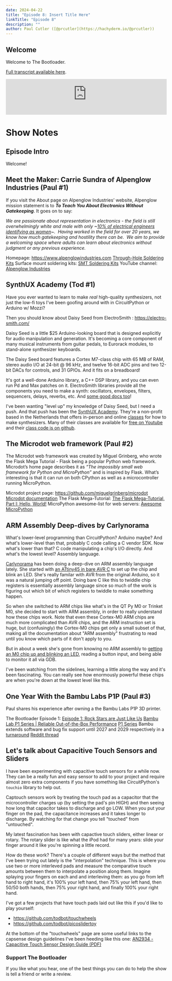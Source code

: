 ```yaml
---
date: 2024-04-22
title: "Episode 8: Insert Title Here"
linkTitle: "Episode 8"
description: ""
author: Paul Cutler ([@prcutler](https://hachyderm.io/@prcutler))
---
```

## Welcome
Welcome to The Bootloader.  

[Full transcript available here](https://thebootloader.net/blog/2024/04/22/episode-8-transcript/).

<iframe width="100%" height="112" frameborder="0" scrolling="no" style="width: 100%; height: 112px;  overflow: hidden;" src="https://www.circuitpythonshow.com/@thebootloader/episodes/the-circuitpython-9-release-show/embed/dark"></iframe>

# Show Notes

## Episode Intro

Welcome!  

## Meet the Maker: Carrie Sundra of Alpenglow Industries (Paul #1)

If you visit the About page on Alpenglow Industries’ website, Alpenglow mission statement is to  ***To Teach You About Electronics Without Gatekeeping***.  It goes on to say:

*We are passionate about representation in electronics - the field is still overwhelmingly white and male with only ~[10% of electrical engineers identifying as women](https://www.zippia.com/electrical-engineer-jobs/demographics/)~.  Having worked in the field for over 20 years, we know how much gatekeeping and hostility there can be.  We aim to provide a welcoming space where adults can learn about electronics without judgment or any previous experience.*

Homepage:  https://www.alpenglowindustries.com
[Through-Hole Soldering Kits](https://www.alpenglowindustries.com/collections/through-hole-soldering-kits)
Surface mount soldering kits: [SMT Soldering Kits](https://www.alpenglowindustries.com/collections/smt-soldering-kits)
YouTube channel:  [Alpenglow Industries](https://www.youtube.com/alpenglowindustries)

## SynthUX Academy (Tod #1)

Have you ever wanted to learn to make *real* high-quality synthesizers, 
not just the low-fi toys I've been goofing around with in CircuitPython or Arduino w/ Mozzi? 

Then you should know about Daisy Seed from ElectroSmith : https://electro-smith.com/

Daisy Seed is a little $25 Arduino-looking board that is designed explicitly for 
audio manipulation and generation.  It's becoming a core component of many 
musical instruments from guitar pedals, to Eurorack modules, to stand-alone
synthesizer keyboards.  

The Daisy Seed board features a Cortex M7-class chip with 65 MB of RAM, stereo
audio I/O at 24-bit @ 96 kHz, and twelve 16-bit ADC pins and two 12-bit DACs
for controls, and 31 GPIOs.  And it fits on a breadboard!

It's got a well-done Arduino library, a C++ DSP library, and you can even
run Pd and Max patches on it. ElectroSmith libraries provide all the 
components you need to make a synth: oscillators, envelopes, filters, sequencers,
delays, reverbs, etc. And [some good docs too](https://github.com/electro-smith/DaisyWiki/wiki)!

I've been wanting "level up" my knowledge of Daisy Seed, but I need a push. 
And that push has been the [SynthUX Academy](https://www.synthux.academy/).
They're a non-profit based in the Netherlands that offers in-person and 
online [classes](https://learn.synthux.academy/) for how to make synthesizers. 
Many of their classes are available for [free on Youtube](https://www.youtube.com/@SynthuxAcademy) 
and their [class code is on github](https://github.com/Synthux-Academy). 


## The Microdot web framework (Paul #2)

The Microdot web framework was created by Miguel Grinberg, who wrote the Flask Mega Tutorial - Flask being a popular Python web framework.  Microdot’s home page describes it as *“The impossibly small web framework for Python and MicroPython”* and is inspired by Flask. What’s interesting is that it can run on both CPython as well as a microcontroller running MicroPython.

Microdot project page: https://github.com/miguelgrinberg/microdot
[Microdot documentation](https://microdot.readthedocs.io/en/latest/)
The Flask Mega-Tutorial:  [The Flask Mega-Tutorial, Part I: Hello, World!](https://blog.miguelgrinberg.com/post/the-flask-mega-tutorial-part-i-hello-world)
MicroPython awesome-list for web servers: [Awesome MicroPython](https://awesome-micropython.com/#web)

## ARM Assembly Deep-dives by Carlynorama

What's lower-level programming than CircuitPython?  Arduino maybe? And what's 
lower-level than that, probably C code calling a C vendor SDK. 
Now what's lower than that?  C code manipulating a chip's I/O directly.
And what's the lowest level? Assembly language.

[Carlynorama](https://www.whynotestflight.com/) has been doing a deep-dive on 
ARM assembly language lately.  She started with 
[an ATtiny45 in bare AVR C](https://www.whynotestflight.com/excuses/hello-led-on-an-avr-attiny45-in-c/)
to set up the chip and blink an LED.  She's really familar with AVR from the original Arduino,
so it was a natural jumping off point.  Doing bare C like this to twiddle chip registers
is essentially assembly language since so much of the work is figuring out which
bit of which registers to twiddle to make something happen. 

So when she switched to ARM chips like what's in the QT Py M0 or Trinket M0, 
she decided to start with ARM assembly, in order to really understand how these chips work. 
Note that even these Cortex-M0 ARM chips are much more complicated than AVR chips, 
and the ARM instruction set is huge, but (confusingly) the Cortex-M0 chips get only a small
subset of that, making all the documentation about "ARM assembly" frustrating to 
read until you know which parts of it don't apply to you. 

But in about a week she's gone from knowing no ARM assembly to 
[getting an M0 chip up and blinking an LED](https://www.whynotestflight.com/excuses/its-alive-samd21e18a-assembly-no-sdk/), 
reading a button input, and being able to monitor it all via GDB.

I've been watching from the sidelines, learning a little along the way and it's been
fascinating. You can really see how enormously powerful these chips are
when you're down at the lowest level like this. 


## One Year With the Bambu Labs P1P (Paul #3)

Paul shares his experience after owning a the Bambu Labs P1P 3D printer.

The Bootloader Episode 1: [Episode 1: Rock Stars are Just Like Us](https://thebootloader.net/blog/2022/09/26/episode-1-rock-stars-are-just-like-us/)
[Bambu Lab P1 Series | Reliable Out-of-the-Box Performance](https://bambulab.com/en-us/p1?product=p1p)
[P1 Series](https://wiki.bambulab.com/en/p1)
Bambu extends software and bug fix support until 2027 and 2029 respectively in a [turnaround](https://www.tomshardware.com/3d-printing/bambu-lab-printer-firmware-updates-have-limited-timeline) [Reddit thread](https://www.reddit.com/r/BambuLab/comments/1cco9v0/bambu_have_massively_extended_the_software_update/)


##  Let's talk about Capacitive Touch Sensors and Sliders

I have been experimenting with capacitive touch sensors for a while now. 
They can be a really fun and easy sensor to add to your project and require 
almost zero extra components if you have something like CircuitPython's `touchio` 
library to help out. 

Captouch sensors work by treating the touch pad as a capacitor that the microcontroller
charges up (by setting the pad's pin HIGH) and then seeing how long that capacitor
takes to discharge and go LOW. When you put your finger on the pad, the capacitance
increases and it takes longer to discharge.  By watching for that change you 
tell "touched" from "untouched".

My latest fascination has been with capactive touch sliders, either linear or rotary.
The rotary slider is like what the iPod had for many years: slide your finger
around it like you're spinning a little record. 

How do these work? There's a couple of different ways but the method that I've 
been trying out lately is the "interpolation" technique. This is where you
use two or more interleved pads and measure the comparative touch amounts 
between them to interpolate a position along them. Imagine splaying your fingers
on each and and interleving them: as you go from left hand to right hand, it's 
100% your left hand, then 75% your left hand, then 50/50 both hands, then 75% your
right hand, and finally 100% your right hand.

I've got a few projects that have touch pads laid out like this if you'd 
like to play yourself:

- https://github.com/todbot/touchwheels
- https://github.com/todbot/picoslidertoy

At the bottom of the "touchwheels" page are some useful links to the
capsense design guidelines I've been heeding like this one: 
[AN2934 - Capacitive Touch Sensor Design Guide (PDF)](https://ww1.microchip.com/downloads/en/Appnotes/Capacitive-Touch-Sensor-Design-Guide-DS00002934-B.pdf)


### Support The Bootloader

If you like what you hear, one of the best things you can do to help the show is tell a friend or write a review.

